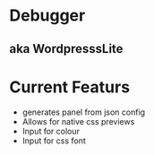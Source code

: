 # Debugger 
## aka WordpresssLite

# Current Featurs 
- generates panel from json config
- Allows for native css previews
- Input for colour
- Input for css font